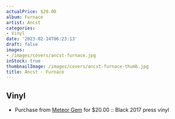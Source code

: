 ```yaml
---
actualPrice: $20.00
album: Furnace
artist: Ancst
categories:
- Vinyl
date: '2023-02-14T06:23:13'
draft: false
images:
- /images/covers/ancst-furnace.jpg
inStock: true
thumbnailImage: /images/covers/ancst-furnace-thumb.jpg
title: Ancst - Furnace
---
```


## Vinyl
* Purchase from [Meteor Gem](https://meteor-gem.com/products/ancst-furnace-lp-1) for $20.00 :: Black 2017 press vinyl
